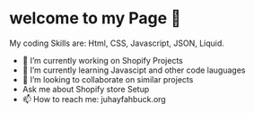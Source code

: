 <h1>welcome to my Page 👋</h1>

My coding Skills are: Html, CSS, Javascript, JSON, Liquid.



- 🔭 I’m currently working on Shopify Projects
- 🌱 I’m currently learning Javascipt and other code lauguages
- 👯 I’m looking to collaborate on similar projects
- Ask me about Shopify store Setup
- 📫 How to reach me: juhayfahbuck.org


